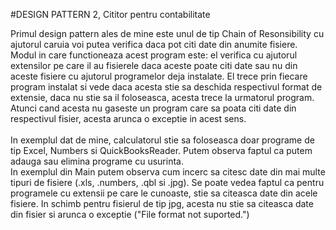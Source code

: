 #DESIGN PATTERN 2, Cititor pentru contabilitate

Primul design pattern ales de mine este unul de tip Chain of Resonsibility cu ajutorul caruia voi putea verifica daca pot citi date din anumite fisiere. <br/>
Modul in care functioneaza acest program este: el verifica cu ajutorul extensilor pe care il au fisierele daca aceste poate citi date sau nu din aceste fisiere cu ajutorul programelor deja instalate. El trece prin fiecare program instalat si vede daca acesta stie sa deschida respectivul format de extensie, daca nu stie sa il foloseasca, acesta trece la urmatorul program. Atunci cand acesta nu gaseste un program care sa poata citi date din respectivul fisier, acesta arunca o exceptie in acest sens. <br/>
<br/>
In exemplul dat de mine, calculatorul stie sa foloseasca doar programe de tip Excel, Numbers si QuickBooksReader. Putem observa faptul ca putem adauga sau elimina programe cu usurinta. <br/>
In exemplul din Main putem observa cum incerc sa citesc date din mai multe tipuri de fisiere (.xls, .numbers, .qbl si .jpg). Se poate vedea faptul ca pentru programele cu extensii pe care le cunoaste, stie sa citeasca date din acele fisiere. In schimb pentru fisierul de tip jpg, acesta nu stie sa citeasca date din fisier si arunca o exceptie ("File format not suported.")